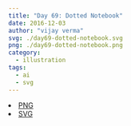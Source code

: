 ```yaml
---
title: "Day 69: Dotted Notebook"
date: 2016-12-03
author: "vijay verma"
svg: ./day69-dotted-notebook.svg
png: ./day69-dotted-notebook.png
category:
  - illustration
tags:
  - ai
  - svg
---
```

<li><a href="./day69-dotted-notebook.png" download className="btn-png">PNG</a></li>
<li><a href="./day69-dotted-notebook.svg" download className="btn-svg">SVG</a></li>
